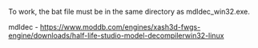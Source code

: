To work, the bat file must be in the same directory as mdldec_win32.exe.

mdldec -
https://www.moddb.com/engines/xash3d-fwgs-engine/downloads/half-life-studio-model-decompilerwin32-linux

